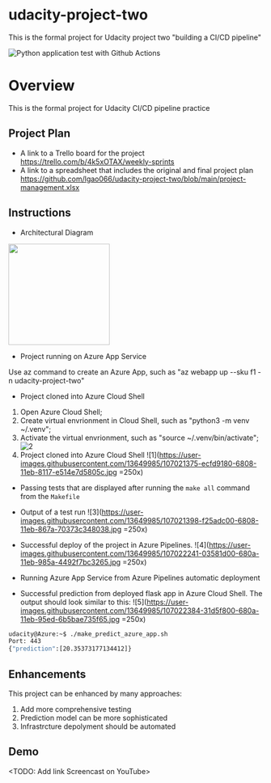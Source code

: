# udacity-project-two
This is the formal project for Udacity project two "building a CI/CD pipeline"

![Python application test with Github Actions](https://github.com/lgao066/udacity-project-two/workflows/Python%20application%20test%20with%20Github%20Actions/badge.svg)

# Overview

This is the formal project for Udacity CI/CD pipeline practice

## Project Plan

* A link to a Trello board for the project
https://trello.com/b/4k5xOTAX/weekly-sprints
* A link to a spreadsheet that includes the original and final project plan
https://github.com/lgao066/udacity-project-two/blob/main/project-management.xlsx

## Instructions

* Architectural Diagram
<img src="https://user-images.githubusercontent.com/13649985/107021370-ea9b3780-6808-11eb-8558-1765ee543a75.jpg" width="200" height="200" />

* Project running on Azure App Service

Use az command to create an Azure App, such as "az webapp up --sku f1 -n udacity-project-two"

* Project cloned into Azure Cloud Shell
1. Open Azure Cloud Shell;
2. Create virtual envrionment in Cloud Shell, such as "python3 -m venv ~/.venv";
3. Activate the virtual envrionment, such as "source ~/.venv/bin/activate";
![2](https://user-images.githubusercontent.com/13649985/107021396-f129af00-6808-11eb-9006-d9918e36f2ce.jpg)
4. Project cloned into Azure Cloud Shell
![1](https://user-images.githubusercontent.com/13649985/107021375-ecfd9180-6808-11eb-8117-e514e7d5805c.jpg =250x)

* Passing tests that are displayed after running the `make all` command from the `Makefile`

* Output of a test run
![3](https://user-images.githubusercontent.com/13649985/107021398-f25adc00-6808-11eb-867a-70373c348038.jpg =250x)

* Successful deploy of the project in Azure Pipelines.
![4](https://user-images.githubusercontent.com/13649985/107022241-03581d00-680a-11eb-985a-4492f7bc3265.jpg =250x)

* Running Azure App Service from Azure Pipelines automatic deployment

* Successful prediction from deployed flask app in Azure Cloud Shell. 
The output should look similar to this:
![5](https://user-images.githubusercontent.com/13649985/107022384-31d5f800-680a-11eb-95ed-6b5bae735f65.jpg =250x)

```bash
udacity@Azure:~$ ./make_predict_azure_app.sh
Port: 443
{"prediction":[20.35373177134412]}
```

> 

## Enhancements

This project can be enhanced by many approaches:
1. Add more comprehensive testing
2. Prediction model can be more sophisticated
3. Infrastrcture depolyment should be automated

## Demo 

<TODO: Add link Screencast on YouTube>
